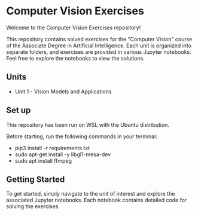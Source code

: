 # Computer Vision Exercises
Welcome to the Computer Vision Exercises repository!

This repository contains solved exercises for the "Computer Vision" course of the Associate Degree in Artificial Intelligence. Each unit is organized into separate folders, and exercises are provided in various Jupyter notebooks. Feel free to explore the notebooks to view the solutions.

## Units
- Unit 1 - Vision Models and Applications

## Set up

This repository has been run on WSL with the Ubuntu distribution.

Before starting, run the following commands in your terminal:

- pip3 install -r requirements.txt
- sudo apt-get install -y libgl1-mesa-dev
- sudo apt install ffmpeg

## Getting Started
To get started, simply navigate to the unit of interest and explore the associated Jupyter notebooks. Each notebook contains detailed code for solving the exercises.
